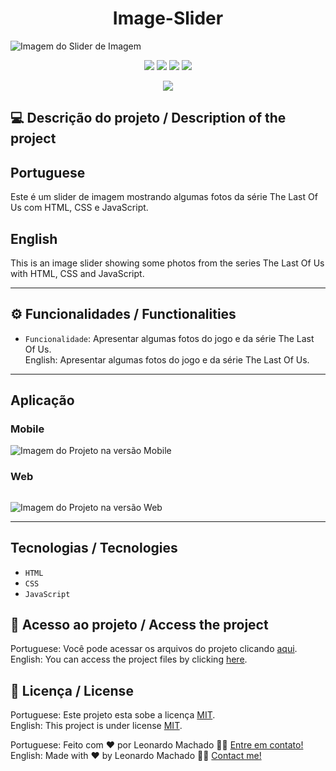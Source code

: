 # <h1 align="center">Image-Slider</h1>

![Imagem do Slider de Imagem](https://user-images.githubusercontent.com/74615811/231812935-409d55cd-3dfd-4468-a654-2fefdaacc667.png)

<p align="center">
<img src="https://camo.githubusercontent.com/31ddbceac85190c41164841d133e4056da4d4ce57a1a3a8c7cbf40bff1cf71ed/68747470733a2f2f696d672e736869656c64732e696f2f6769746875622f6c6963656e73652f64726f70626f782f64726f70626f782d73646b2d6a617661">
<img src="https://user-images.githubusercontent.com/74615811/176503364-50b5ee48-3d6d-4ab3-ae4b-e6fb7724296b.svg">
<img src="https://user-images.githubusercontent.com/74615811/176503773-dd0bc4ec-fbde-4e70-80d6-9695ff5ef67c.svg">
<img src="https://img.shields.io/badge/Done%20by-Leonardo Machado-%df0000">
</p>

<p align="center">
<img src="http://img.shields.io/static/v1?label=STATUS&message=%20FINISHED&color=GREEN&style=for-the-badge"/>
</p>

## 💻 Descrição do projeto / Description of the project

<h2>Portuguese</h2> Este é um slider de imagem mostrando algumas fotos da série The Last Of Us com HTML, CSS e JavaScript. <br>

<h2>English</h2> This is an image slider showing some photos from the series The Last Of Us with HTML, CSS and JavaScript.

---

## ⚙️ Funcionalidades / Functionalities
- `Funcionalidade`: Apresentar algumas fotos do jogo e da série The Last Of Us. <br>
English: Apresentar algumas fotos do jogo e da série The Last Of Us.

---

## Aplicação

### Mobile

<p align="center">

![Imagem do Projeto na versão Mobile](https://user-images.githubusercontent.com/74615811/231812828-2f89de74-7131-4f75-acc6-1a43859f508b.png)

</p>

### Web

<p align="center" style="display: flex; align-items: flex-start; justify-content: center;">

![Imagem do Projeto na versão Web](https://user-images.githubusercontent.com/74615811/231812794-59554216-e5e5-4342-be58-5f8a1bcee264.png)
  
</p>

---

## Tecnologias / Tecnologies
- ``HTML``
- ``CSS``
- ``JavaScript``

## 📁 Acesso ao projeto / Access the project

Portuguese: Você pode acessar os arquivos do projeto clicando [aqui](https://github.com/LeonardoMancilha/Image-slider/find/master). <br>
English: You can access the project files by clicking [here](https://github.com/LeonardoMancilha/Image-slider/find/master).

## 📝 Licença / License

Portuguese: Este projeto esta sobe a licença [MIT](./LICENSE). <br>
English: This project is under license [MIT](./LICENSE).

Portuguese: Feito com ❤️ por Leonardo Machado 👋🏽 [Entre em contato!](https://www.linkedin.com/in/leonardommachado/) <br>
English: Made with ❤️ by Leonardo Machado 👋🏽 [Contact me!](https://www.linkedin.com/in/leonardommachado/)
